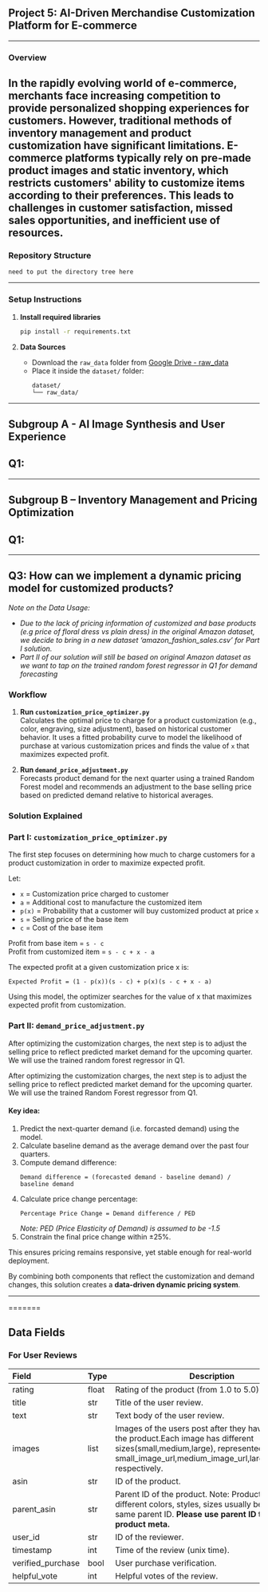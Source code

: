 ## Project 5: AI-Driven Merchandise Customization Platform for E-commerce

---

### Overview

In the rapidly evolving world of e-commerce, merchants face increasing competition to provide personalized shopping
experiences for customers.
However, traditional methods of inventory management and product customization have significant limitations.
E-commerce platforms typically rely on pre-made product images and static inventory, which restricts customers' ability
to customize items according to their preferences.
This leads to challenges in customer satisfaction, missed sales opportunities, and inefficient use of resources.
---

### Repository Structure

```plaintext
need to put the directory tree here
```

---

### Setup Instructions

1. **Install required libraries**
   ```bash
   pip install -r requirements.txt
   ```

2. **Data Sources**
    - Download the `raw_data` folder
      from [Google Drive - raw_data](https://drive.google.com/drive/folders/1on_qvHQRGojjqKvjmyLU28PDIuUAnTlc?usp=share_link)
    - Place it inside the `dataset/` folder:
      ```plaintext
      dataset/
      └── raw_data/
      ```

---

## Subgroup A - AI Image Synthesis and User Experience

## Q1:

---

## Subgroup B – Inventory Management and Pricing Optimization

## Q1:

---

## Q3: How can we implement a dynamic pricing model for customized products?

_Note on the Data Usage:_

- _Due to the lack of pricing information of customized and base products (e.g price of floral dress vs plain dress) in
  the original Amazon dataset, we decide to bring in a new dataset ‘amazon_fashion_sales.csv’ for Part I solution._
- _Part II of our solution will still be based on original Amazon dataset as we want to tap on the trained random forest
  regressor in Q1 for demand forecasting_

### Workflow

1. **Run `customization_price_optimizer.py`**  
   Calculates the optimal price to charge for a product customization (e.g., color, engraving, size adjustment), based
   on historical customer behavior. It uses a fitted probability curve to model the likelihood of purchase at various
   customization prices and finds the value of `x` that maximizes expected profit.

2. **Run `demand_price_adjustment.py`**  
   Forecasts product demand for the next quarter using a trained Random Forest model and recommends an adjustment to the
   base selling price based on predicted demand relative to historical averages.

### Solution Explained

### Part I: `customization_price_optimizer.py`

The first step focuses on determining how much to charge customers for a product customization in order to maximize
expected profit.

Let:

- `x` = Customization price charged to customer
- `a` = Additional cost to manufacture the customized item
- `p(x)` = Probability that a customer will buy customized product at price `x`
- `s` = Selling price of the base item
- `c` = Cost of the base item

Profit from base item = `s - c`  
Profit from customized item = `s - c + x - a`

The expected profit at a given customization price x is:

```
Expected Profit = (1 - p(x))(s - c) + p(x)(s - c + x - a)
```

Using this model, the optimizer searches for the value of x that maximizes expected profit from customization.

### Part II: `demand_price_adjustment.py`

After optimizing the customization charges, the next step is to adjust the selling price to reflect predicted market
demand for the upcoming quarter.
We will use the trained random forest regressor in Q1.

After optimizing the customization charges, the next step is to adjust the selling price to reflect predicted market
demand for the upcoming quarter. We will use the trained Random Forest regressor from Q1.

#### Key idea:

1. Predict the next-quarter demand (i.e. forcasted demand) using the model.
2. Calculate baseline demand as the average demand over the past four quarters.
3. Compute demand difference:
   ```
   Demand difference = (forecasted demand - baseline demand) / baseline demand
   ```
4. Calculate price change percentage:
   ```
   Percentage Price Change = Demand difference / PED
   ```
   *Note: PED (Price Elasticity of Demand) is assumed to be -1.5*
5. Constrain the final price change within ±25%.

This ensures pricing remains responsive, yet stable enough for real-world deployment.

By combining both components that reflect the customization and demand changes, this solution creates a **data-driven
dynamic pricing system**.

---


=======

## Data Fields

### For User Reviews

| Field             | Type  | Description                                                                                                                                                                                         |
|:------------------|-------|-----------------------------------------------------------------------------------------------------------------------------------------------------------------------------------------------------|
| rating            | float | Rating of the product (from 1.0 to 5.0).                                                                                                                                                            |
| title             | str   | Title of the user review.                                                                                                                                                                           |
| text              | str   | Text body of the user review.                                                                                                                                                                       |
| images            | list  | Images of the users post after they have received the product.Each image has different sizes(small,medium,large), represented by the small_image_url,medium_image_url,large_image_url respectively. |
| asin              | str   | ID of the product.                                                                                                                                                                                  |
| parent_asin       | str   | Parent ID of the product. Note: Products with different colors, styles, sizes usually belong to the same parent ID. **Please use parent ID to find product meta.**                                  |
| user_id           | str   | ID of the reviewer.                                                                                                                                                                                 |
| timestamp         | int   | Time of the review (unix time).                                                                                                                                                                     |
| verified_purchase | bool  | User purchase verification.                                                                                                                                                                         |
| helpful_vote      | int   | Helpful votes of the review.                                                                                                                                                                        |
